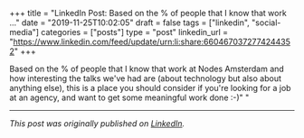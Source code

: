 +++
title = "LinkedIn Post: Based on the % of people that I know that work ..."
date = "2019-11-25T10:02:05"
draft = false
tags = ["linkedin", "social-media"]
categories = ["posts"]
type = "post"
linkedin_url = "https://www.linkedin.com/feed/update/urn:li:share:6604670372774244352"
+++

Based on the % of people that I know that work at Nodes Amsterdam and how interesting the talks we've had are (about technology but also about anything else), this is a place you should consider if you're looking for a job at an agency, and want to get some meaningful work done :-)"
"

---

*This post was originally published on [LinkedIn](https://www.linkedin.com/in/adrianmoreno/recent-activity/all/).*